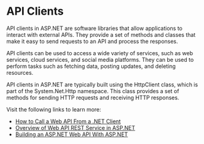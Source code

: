 # API Clients

API clients in ASP.NET are software libraries that allow applications to interact with external APIs. They provide a set of methods and classes that make it easy to send requests to an API and process the responses.

API clients can be used to access a wide variety of services, such as web services, cloud services, and social media platforms. They can be used to perform tasks such as fetching data, posting updates, and deleting resources.

API clients in ASP.NET are typically built using the HttpClient class, which is part of the System.Net.Http namespace. This class provides a set of methods for sending HTTP requests and receiving HTTP responses.

Visit the following links to learn more:

- [How to Call a Web API From a .NET Client](https://learn.microsoft.com/en-us/aspnet/web-api/overview/advanced/calling-a-web-api-from-a-net-client)
- [Overview of Web API REST Service in ASP.NET](https://www.c-sharpcorner.com/article/consuming-asp-net-web-api-rest-service-in-asp-net-mvc-using-http-client/)
- [Building an ASP.NET Web API With ASP.NET](https://www.toptal.com/asp-dot-net/asp-net-web-api-tutorial)